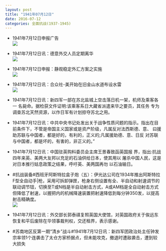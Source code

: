 ```yaml
---
layout: post
title: "1941年07月12日"
date: 2016-07-12
categories: 全面抗战(1937-1945)
---
```


<meta name="referrer" content="no-referrer" />

- 1941年7月12日申报广告 <br/><img src="https://ww1.sinaimg.cn/large/aca367d8jw1f5riqwbkvaj20p408mjuf.jpg" />

- 1941年7月12日讯：德意外交人员定期离华 <br/><img src="https://ww2.sinaimg.cn/large/aca367d8jw1f5rh16wc8oj208006t3za.jpg" />

- 1941年7月12日申报：静观稳定外汇方案之实施 <br/><img src="https://ww4.sinaimg.cn/large/aca367d8jw1f5rfauc8ajj20k50xn7k2.jpg" />

- 1941年7月12日讯：合众社-美开始在旧金山水道布设水雷 <br/><img src="https://ww1.sinaimg.cn/large/aca367d8jw1f5rdke2kgpj20550bljs6.jpg" />

- 1941年7月12日讯：新四军一部在苏北盐城上空击落日机一架，机师及乘客各一 名毙命。据检获文件证明:该乘客系日大藏省派遣来华之要员，其任务 专为调查苏北天然资源，以作日军有计划掠夺苏北之用。 

- 1941年7月12日讯：中共中央书记处发出关于战争性质问题的指示。指出在目 前条件下，不管是帝国主义国家或是资产阶级，凡属反对法西斯德、意、 曰援助苏联与中国者，都是好的，有利的，正义的;凡属援助德、意、日反 对苏联与中国者，都是坏的，有害的，非正义的。” 

- 1941年7月12日讯：中国驻英购料委员会主席王景春致函英国报 界，指出:抗战四年来英、美两大友邦以充足的石油供给日本，使其用以 屠杀中国人民，这是对日本推行姑息政策之结果，呼吁英、美两国再勿 以石油输日。 

- #抗战装备#西班牙阿斯特拉盒子炮（五）：伊光达公司在1934年推出阿斯特拉F型全自动手|枪，采用可拆卸弹匣，枪身右侧设置有全、半自动和射速调节的联动调节钮，切换至T或N档是半自动射击方式，A或AM档是全自动射击方式但降低了射速，以握把内的机械降速装置把射速降低到每分钟350发，以提高射击精确度。 <br/><img src="https://ww4.sinaimg.cn/large/aca367d8jw1f5qw8cpldzj20sg0lsk2i.jpg" />

- 1941年7月12日讯：外交部长郭泰祺复照英国大使馆，对英国政府关于俟远东恢复和平后废除在华领事裁判权，交还租界，表示感谢。 

- #苏南地区反第一期“清乡”战斗#1941年7月12日讯：新四军团政治处主任钟发宗率领1个连袭击了太仓方家桥据点，但未能攻克，撤退时遭敌袭击，遭到较大损失 

